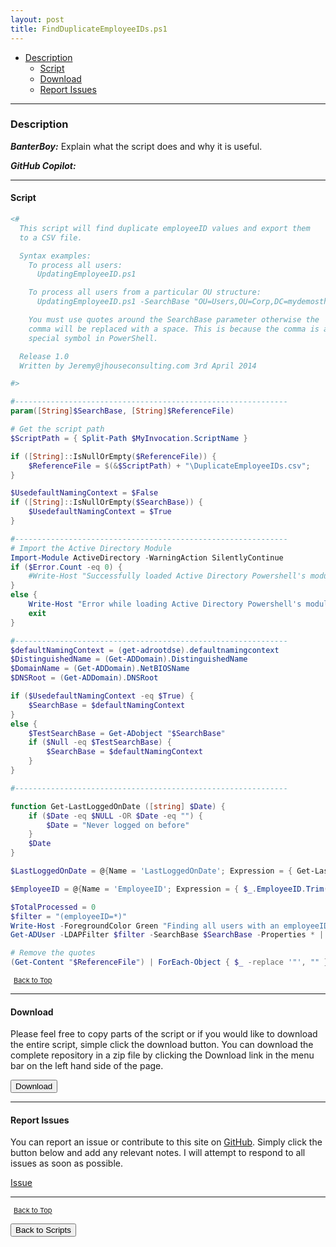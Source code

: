 ```yaml
---
layout: post
title: FindDuplicateEmployeeIDs.ps1
---
```


- [Description](#description)
  - [Script](#script)
  - [Download](#download)
  - [Report Issues](#report-issues)

---

### Description

**_BanterBoy:_** Explain what the script does and why it is useful.

**_GitHub Copilot:_**

---

#### Script

```powershell
<#
  This script will find duplicate employeeID values and export them
  to a CSV file.

  Syntax examples:
    To process all users:
      UpdatingEmployeeID.ps1

    To process all users from a particular OU structure:
      UpdatingEmployeeID.ps1 -SearchBase "OU=Users,OU=Corp,DC=mydemosthatrock,DC=com" -ReferenceFile "c:\MyOutput.csv"

    You must use quotes around the SearchBase parameter otherwise the
    comma will be replaced with a space. This is because the comma is a
    special symbol in PowerShell.

  Release 1.0
  Written by Jeremy@jhouseconsulting.com 3rd April 2014

#>

#-------------------------------------------------------------
param([String]$SearchBase, [String]$ReferenceFile)

# Get the script path
$ScriptPath = { Split-Path $MyInvocation.ScriptName }

if ([String]::IsNullOrEmpty($ReferenceFile)) {
    $ReferenceFile = $(&$ScriptPath) + "\DuplicateEmployeeIDs.csv";
}

$UsedefaultNamingContext = $False
if ([String]::IsNullOrEmpty($SearchBase)) {
    $UsedefaultNamingContext = $True
}

#-------------------------------------------------------------
# Import the Active Directory Module
Import-Module ActiveDirectory -WarningAction SilentlyContinue
if ($Error.Count -eq 0) {
    #Write-Host "Successfully loaded Active Directory Powershell's module" -ForeGroundColor Green
}
else {
    Write-Host "Error while loading Active Directory Powershell's module : $Error" -ForeGroundColor Red
    exit
}

#-------------------------------------------------------------
$defaultNamingContext = (get-adrootdse).defaultnamingcontext
$DistinguishedName = (Get-ADDomain).DistinguishedName
$DomainName = (Get-ADDomain).NetBIOSName
$DNSRoot = (Get-ADDomain).DNSRoot

if ($UsedefaultNamingContext -eq $True) {
    $SearchBase = $defaultNamingContext
}
else {
    $TestSearchBase = Get-ADobject "$SearchBase"
    if ($Null -eq $TestSearchBase) {
        $SearchBase = $defaultNamingContext
    }
}

#-------------------------------------------------------------

function Get-LastLoggedOnDate ([string] $Date) {
    if ($Date -eq $NULL -OR $Date -eq "") {
        $Date = "Never logged on before"
    }
    $Date
}

$LastLoggedOnDate = @{Name = 'LastLoggedOnDate'; Expression = { Get-LastLoggedOnDate $_.LastLogonDate } }

$EmployeeID = @{Name = 'EmployeeID'; Expression = { $_.EmployeeID.Trim() } }

$TotalProcessed = 0
$filter = "(employeeID=*)"
Write-Host -ForegroundColor Green "Finding all users with an employeeID attribute and exporting the duplicates to '$ReferenceFile'`n"
Get-ADUser -LDAPFilter $filter -SearchBase $SearchBase -Properties * | Select-Object $EmployeeID, SamAccountName, Name, Enabled, $LastLoggedOnDate, whenCreated | Group-Object EmployeeID | Where-Object { $_.Count -gt 1 } | Select-Object -Expand Group | Export-Csv -notype "$ReferenceFile"

# Remove the quotes
(Get-Content "$ReferenceFile") | ForEach-Object { $_ -replace '"', "" } | Out-File "$ReferenceFile" -Force -Encoding ascii
```

<span style="font-size:11px;"><a href="#"><i class="fas fa-caret-up" aria-hidden="true" style="color: white; margin-right:5px;"></i>Back to Top</a></span>

---

#### Download

Please feel free to copy parts of the script or if you would like to download the entire script, simple click the download button. You can download the complete repository in a zip file by clicking the Download link in the menu bar on the left hand side of the page.

<button class="btn" type="submit" onclick="window.open('/PowerShell/scripts/activeDirectory/FindDuplicateEmployeeIDs.ps1')">
    <i class="fa fa-cloud-download-alt">
    </i>
        Download
</button>

---

#### Report Issues

You can report an issue or contribute to this site on <a href="https://github.com/BanterBoy/scripts-blog/issues">GitHub</a>. Simply click the button below and add any relevant notes. I will attempt to respond to all issues as soon as possible.

<!-- Place this tag where you want the button to render. -->

<a class="github-button" href="https://github.com/BanterBoy/scripts-blog/issues/new?title=FindDuplicateEmployeeIDs.ps1&body=There is a problem with this function. Please find details below." data-show-count="true" aria-label="Issue BanterBoy/scripts-blog on GitHub">Issue</a>

---

<span style="font-size:11px;"><a href="#"><i class="fas fa-caret-up" aria-hidden="true" style="color: white; margin-right:5px;"></i>Back to Top</a></span>

<a href="/menu/_pages/scripts.html">
    <button class="btn">
        <i class='fas fa-reply'>
        </i>
            Back to Scripts
    </button>
</a>

[1]: http://ecotrust-canada.github.io/markdown-toc
[2]: https://github.com/googlearchive/code-prettify
